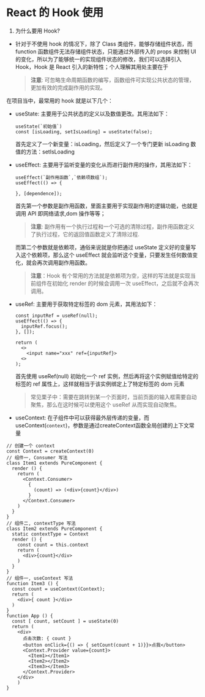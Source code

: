 # React 的 Hook 使用

1. 为什么要用 Hook?
  - 针对于不使用 hook 的情况下，除了 Class 类组件，能够存储组件状态，而 function 函数组件无法存储组件状态，只能通过外部传入的 props 来控制 UI 的变化，所以为了能够统一的实现组件状态的修改，我们可以选择引入 Hook，Hook 是 React 引入的新特性；个人理解其用处主要在于
    > **注意**: 可忽略生命周期函数的编写，函数组件可实现公共状态的管理，更加有效的完成副作用的实现。

在项目当中，最常用的 hook 就是以下几个：

- useState: 主要用于公共状态的定义以及数值更改。其用法如下：

  ```
  useState(`初始值`)
  const [isLoading, setIsLoading] = useState(false);
  ```

  首先定义了一个新变量：isLoading，然后定义了一个专门更新 isLoading 数值的方法：setIsLoading

- useEffect: 主要用于监听变量的变化从而进行副作用的操作，其用法如下：

  ```
  useEffect(`副作用函数`,`依赖项数组`);
  useEffect(() => {

  }, [dependence]);
  ```

  首先第一个参数是副作用函数，里面主要用于实现副作用的逻辑功能，也就是调用 API 即网络请求,dom 操作等等；

  > **注意**: 副作用有一个执行过程和一个可选的清除过程，副作用函数定义了执行过程，它的返回值函数定义了清除过程.

  而第二个参数就是依赖项，通俗来说就是你把通过 useState 定义好的变量写入这个依赖项，那么这个 useEffect 就会监听这个变量，只要发生任何数值变化，就会再次调用副作用函数。

  > **注意**：Hook 有个常用的方法就是依赖项为空，这样的写法就是实现当前组件在初始化 render 的时候会调用一次 useEffect，之后就不会再次调用。

- useRef: 主要用于获取特定标签的 dom 元素，其用法如下：

  ```
  const inputRef = useRef(null);
  useEffect(() => {
    inputRef.focus();
  }, []);

  return (
    <>
      <input name="xxx" ref={inputRef}>
    <>
  );
  ```

  首先使用 useRef(null) 初始化一个 ref 实例，然后再将这个实例赋值给特定的标签的 ref 属性上，这样就相当于该实例绑定上了特定标签的 dom 元素

  > 常见栗子中：需要在跳转到某一个页面时，当前页面的输入框需要自动聚焦，那么在这时候可以使用这个 useRef 从而实现自动聚焦。

- useContext: 在子组件中可以获得最外层传递的变量，而useContext(`context`)，参数是通过createContext函数全局创建的上下文常量
```
// 创建一个 context
const Context = createContext(0)
// 组件一, Consumer 写法
class Item1 extends PureComponent {
  render () {
    return (
      <Context.Consumer>
        {
          (count) => (<div>{count}</div>)
        }
      </Context.Consumer>
    )
  }
}
// 组件二, contextType 写法
class Item2 extends PureComponent {
  static contextType = Context
  render () {
    const count = this.context
    return (
      <div>{count}</div>
    )
  }
}
// 组件一, useContext 写法
function Item3 () {
  const count = useContext(Context);
  return (
    <div>{ count }</div>
  )
}
function App () {
  const [ count, setCount ] = useState(0)
  return (
    <div>
      点击次数: { count } 
      <button onClick={() => { setCount(count + 1)}}>点我</button>
      <Context.Provider value={count}>
        <Item1></Item1>
        <Item2></Item2>
        <Item3></Item3>
      </Context.Provider>
    </div>
    )
}
```